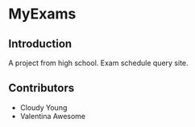 # MyExams

## Introduction
A project from high school. Exam schedule query site.

## Contributors
 - Cloudy Young
 - Valentina Awesome
